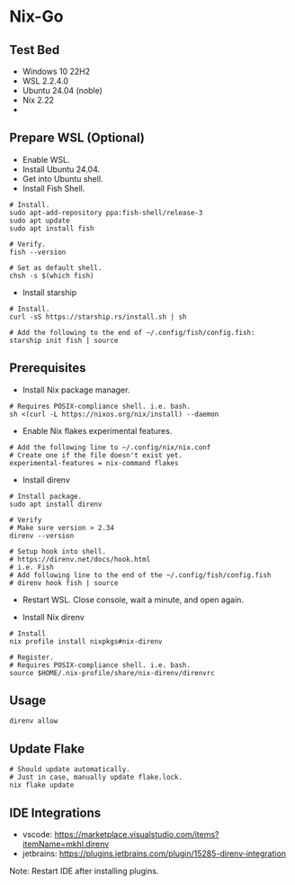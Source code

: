 # Nix-Go

## Test Bed

- Windows 10 22H2
- WSL 2.2.4.0
- Ubuntu 24.04 (noble)
- Nix 2.22
- 

## Prepare WSL (Optional)

- Enable WSL.
- Install Ubuntu 24.04.
- Get into Ubuntu shell.
- Install Fish Shell.

```shell
# Install.
sudo apt-add-repository ppa:fish-shell/release-3
sudo apt update
sudo apt install fish

# Verify.
fish --version

# Set as default shell.
chsh -s $(which fish)
```

- Install starship

```shell
# Install.
curl -sS https://starship.rs/install.sh | sh

# Add the following to the end of ~/.config/fish/config.fish:
starship init fish | source
```

## Prerequisites

- Install Nix package manager.

```shell
# Requires POSIX-compliance shell. i.e. bash.
sh <(curl -L https://nixos.org/nix/install) --daemon
```

- Enable Nix flakes experimental features.

```shell
# Add the following line to ~/.config/nix/nix.conf
# Create one if the file doesn't exist yet.
experimental-features = nix-command flakes
```

- Install direnv

```shell
# Install package.
sudo apt install direnv

# Verify
# Make sure version > 2.34
direnv --version

# Setup hook into shell.
# https://direnv.net/docs/hook.html
# i.e. Fish
# Add following line to the end of the ~/.config/fish/config.fish
# direnv hook fish | source
```

- Restart WSL. Close console, wait a minute, and open again.

- Install Nix direnv

```shell
# Install
nix profile install nixpkgs#nix-direnv

# Register.
# Requires POSIX-compliance shell. i.e. bash.
source $HOME/.nix-profile/share/nix-direnv/direnvrc
```

## Usage

```shell
direnv allow
```

## Update Flake

```shell
# Should update automatically.
# Just in case, manually update flake.lock.
nix flake update
```

## IDE Integrations

- vscode: https://marketplace.visualstudio.com/items?itemName=mkhl.direnv
- jetbrains: https://plugins.jetbrains.com/plugin/15285-direnv-integration

Note: Restart IDE after installing plugins.